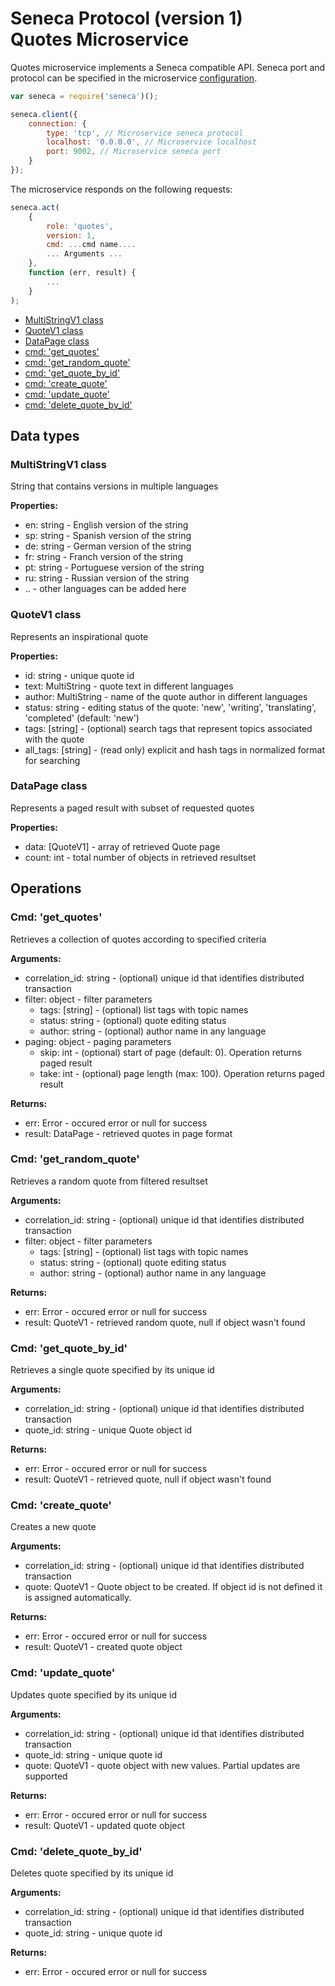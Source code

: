 # Seneca Protocol (version 1) <br/> Quotes Microservice

Quotes microservice implements a Seneca compatible API. 
Seneca port and protocol can be specified in the microservice [configuration](Configuration.md/#api_seneca). 

```javascript
var seneca = require('seneca')();

seneca.client({
    connection: {
        type: 'tcp', // Microservice seneca protocol
        localhost: '0.0.0.0', // Microservice localhost
        port: 9002, // Microservice seneca port
    }
});
```

The microservice responds on the following requests:

```javascript
seneca.act(
    {
        role: 'quotes',
        version: 1,
        cmd: ...cmd name....
        ... Arguments ...
    },
    function (err, result) {
        ...
    }
);
```

* [MultiStringV1 class](#class1)
* [QuoteV1 class](#class2)
* [DataPage<QuoteV1> class](#class3)
* [cmd: 'get_quotes'](#operation1)
* [cmd: 'get_random_quote'](#operation2)
* [cmd: 'get_quote_by_id'](#operation3)
* [cmd: 'create_quote'](#operation4)
* [cmd: 'update_quote'](#operation5)
* [cmd: 'delete_quote_by_id'](#operation6)

## Data types

### <a name="class1"></a> MultiStringV1 class

String that contains versions in multiple languages

**Properties:**
- en: string - English version of the string
- sp: string - Spanish version of the string
- de: string - German version of the string
- fr: string - Franch version of the string
- pt: string - Portuguese version of the string
- ru: string - Russian version of the string
- .. - other languages can be added here

### <a name="class2"></a> QuoteV1 class

Represents an inspirational quote

**Properties:**
- id: string - unique quote id
- text: MultiString - quote text in different languages
- author: MultiString - name of the quote author in different languages
- status: string - editing status of the quote: 'new', 'writing', 'translating', 'completed' (default: 'new')
- tags: [string] - (optional) search tags that represent topics associated with the quote
- all_tags: [string] - (read only) explicit and hash tags in normalized format for searching  

### <a name="class3"></a> DataPage<QuoteV1> class

Represents a paged result with subset of requested quotes

**Properties:**
- data: [QuoteV1] - array of retrieved Quote page
- count: int - total number of objects in retrieved resultset

## Operations

### <a name="operation1"></a> Cmd: 'get_quotes'

Retrieves a collection of quotes according to specified criteria

**Arguments:** 
- correlation_id: string - (optional) unique id that identifies distributed transaction
- filter: object - filter parameters
  - tags: [string] - (optional) list tags with topic names
  - status: string - (optional) quote editing status
  - author: string - (optional) author name in any language 
- paging: object - paging parameters
  - skip: int - (optional) start of page (default: 0). Operation returns paged result
  - take: int - (optional) page length (max: 100). Operation returns paged result

**Returns:**
- err: Error - occured error or null for success
- result: DataPage<QuoteV1> - retrieved quotes in page format

### <a name="operation2"></a> Cmd: 'get\_random\_quote'

Retrieves a random quote from filtered resultset

**Arguments:** 
- correlation_id: string - (optional) unique id that identifies distributed transaction
- filter: object - filter parameters
  - tags: [string] - (optional) list tags with topic names
  - status: string - (optional) quote editing status
  - author: string - (optional) author name in any language 

**Returns:**
- err: Error - occured error or null for success
- result: QuoteV1 - retrieved random quote, null if object wasn't found 

### <a name="operation3"></a> Cmd: 'get\_quote\_by\_id'

Retrieves a single quote specified by its unique id

**Arguments:** 
- correlation_id: string - (optional) unique id that identifies distributed transaction
- quote_id: string - unique Quote object id

**Returns:**
- err: Error - occured error or null for success
- result: QuoteV1 - retrieved quote, null if object wasn't found 

### <a name="operation4"></a> Cmd: 'create_quote'

Creates a new quote

**Arguments:** 
- correlation_id: string - (optional) unique id that identifies distributed transaction
- quote: QuoteV1 - Quote object to be created. If object id is not defined it is assigned automatically.

**Returns:**
- err: Error - occured error or null for success
- result: QuoteV1 - created quote object

### <a name="operation5"></a> Cmd: 'update_quote'

Updates quote specified by its unique id

**Arguments:** 
- correlation_id: string - (optional) unique id that identifies distributed transaction
- quote_id: string - unique quote id
- quote: QuoteV1 - quote object with new values. Partial updates are supported

**Returns:**
- err: Error - occured error or null for success
- result: QuoteV1 - updated quote object 
 
### <a name="operation6"></a> Cmd: 'delete\_quote\_by_id'

Deletes quote specified by its unique id

**Arguments:** 
- correlation_id: string - (optional) unique id that identifies distributed transaction
- quote_id: string - unique quote id

**Returns:**
- err: Error - occured error or null for success

 
